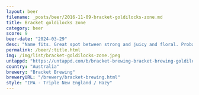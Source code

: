 ```yaml
---
layout: beer
filename: _posts/beer/2016-11-09-bracket-goldilocks-zone.md
title: Bracket goldilocks zone
category: beer
score: 9
beer-date: "2024-03-29"
desc: "Name fits. Great spot between strong and juicy and floral. Probably should have gotten a bigger glass"
permalink: /beer/:title.html
img: /img/list/bracket-goldilocks-zone.jpeg
untappd: "https://untappd.com/b/bracket-brewing-bracket-brewing-goldilocks-zone/5669665"
country: "Australia"
brewery: "Bracket Brewing"
breweryURL: "/brewery/bracket-brewing.html"
style: "IPA - Triple New England / Hazy"
---
```

